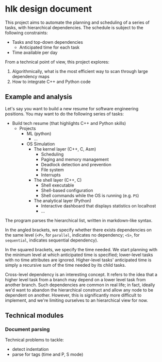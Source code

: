 # hlk design document

This project aims to automate the planning and scheduling of a series of tasks, with hierarchical dependencies. The schedule is subject to the following constraints:

- Tasks and top-down dependencies
  - Anticipated time for each task
- Time available per day

From a technical point of view, this project explores:

1. Algorithmically, what is the most efficient way to scan through large dependency maps
2. How to integrate C++ and Python code

## Example and analysis

Let's say you want to build a new resume for software engineering positions. You may want to do the following series of tasks:

- Build tech resume (that highlights C++ and Python skills)
  - Projects
    - ML (python)
      - ...
    - OS Simulation
      - The kernel layer (C++, C, Asm)
        - Scheduling
        - Paging and memory management
        - Deadlock detection and prevention
        - File system
        - Interrupts
      - The shell layer (C++, C)
        - Shell executable
        - Shell-based configuration
        - Shell commands while the OS is running (e.g. `PS`)
      - The analytical layer (Python)
        - Interactive dashboard that displays statistics on localhost
        - ...

The program parses the hierarchical list, written in markdown-like syntax. 

In the angled brackets, we specify whether there exists dependencies on the same level (`<P>`, for `parallel`, indicates no dependency; `<S>`, for `sequential`, indicates sequential dependency). 

In the squared brackets, we specify the time needed. We start planning with the minimum level at which anticipated time is specified; lower-level tasks with no time attributes are ignored. Higher-level tasks' anticipated time is simply a recursive sum of the time needed by its child tasks.

Cross-level dependency is an interesting concept. It refers to the idea that a higher level task from a branch may depend on a lower level task from another branch. Such dependencies are common in real life; in fact, ideally we'd want to abandon the hierarchical construct and allow any node to be dependent on another. However, this is significantly more difficult to implement, and we're limiting ourselves to an hierarchical view for now. 

## Technical modules

### Document parsing

Technical problems to tackle:

- detect indentation
- parse for tags (time and P, S mode)

